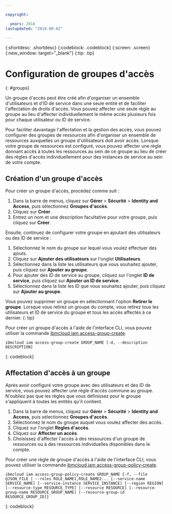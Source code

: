 ```yaml
---

copyright:

  years: 2018
lastupdated: "2018-08-02"

---
```


{:shortdesc: .shortdesc}
{:codeblock: .codeblock}
{:screen: .screen}
{:new_window: target="_blank"}
{:tip: .tip}


# Configuration de groupes d'accès
{: #groups}

Un groupe d'accès peut être créé afin d'organiser un ensemble d'utilisateurs et d'ID de service dans une seule entité et de faciliter l'affectation de droits d'accès. Vous pouvez affecter une seule règle au groupe au lieu d'affecter individuellement le même accès plusieurs fois pour chaque utilisateur ou ID de service.

Pour faciliter davantage l'affectation et la gestion des accès, vous pouvez configurer des groupes de ressources afin d'organiser un ensemble de ressources auxquelles un groupe d'utilisateurs doit avoir accès. Lorsque votre groupe de ressources est configuré, vous pouvez affecter une règle donnant accès à toutes les ressources au sein de ce groupe au lieu de créer des règles d'accès individuellement pour des instances de service au sein de votre compte.  

## Création d'un groupe d'accès

Pour créer un groupe d'accès, procédez comme suit :

1. Dans la barre de menus, cliquez sur **Gérer** &gt; **Sécurité** &gt; **Identity and Access**, puis sélectionnez **Groupes d'accès**.
2. Cliquez sur **Créer**.
3. Entrez un nom et une description facultative pour votre groupe, puis cliquez sur **Créer**.

Ensuite, continuez de configurer votre groupe en ajoutant des utilisateurs ou des ID de service :

1. Sélectionnez le nom du groupe sur lequel vous voulez effectuer des ajouts.
2. Cliquez sur **Ajouter des utilisateurs** sur l'onglet **Utilisateurs**. 
3. Sélectionnez dans la liste les utilisateurs que vous souhaitez ajouter, puis cliquez sur **Ajouter au groupe**.
4. Pour ajouter des ID de service au groupe, cliquez sur l'onglet **ID de service**, puis cliquez sur **Ajouter un ID de service**.
5. Sélectionnez dans la liste les ID que vous souhaitez ajouter, puis cliquez sur **Ajouter au groupe**.

Vous pouvez supprimer un groupe en sélectionnant l'option **Retirer le groupe**. Lorsque vous retirez un groupe du compte, vous retirez tous les utilisateurs et ID de service du groupe et tous les accès affectés à ce dernier.
{: tip}

Pour créer un groupe d'accès à l'aide de l'interface CLI, vous pouvez utiliser la commande [ibmcloud iam access-group-create](/docs/cli/reference/ibmcloud/cli_acct_org_role.html#ibmcloud_iam_access_group_create).
```
ibmcloud iam access-group-create GROUP_NAME [-d, --description DESCRIPTION]
```
{: codeblock}


## Affectation d'accès à un groupe

Après avoir configuré votre groupe avec des utilisateurs et des ID de service, vous pouvez affecter une règle d'accès commune au groupe. N'oubliez pas que les règles que vous définissez pour le groupe s'appliquent à toutes les entités qu'il contient.

1. Dans la barre de menus, cliquez sur **Gérer** &gt; **Sécurité** &gt; **Identity and Access**, puis sélectionnez **Groupes d'accès**.
2. Sélectionnez le nom du groupe auquel vous voulez affecter des accès. 
3. Cliquez sur l'onglet **Règles d'accès**.
4. Cliquez sur **Affecter un accès**. 
5. Choisissez d'affecter l'accès à des ressources d'un groupe de ressources ou à des ressources individuelles disponibles dans le compte.

Pour créer une règle de groupe d'accès à l'aide de l'interface CLI, vous pouvez utiliser la commande [ibmcloud iam access-group-policy-create](/docs/cli/reference/ibmcloud/cli_acct_org_role.html#ibmcloud_iam_access_group_policy_create).
```
ibmcloud iam access-group-policy-create GROUP_NAME {-f, --file @JSON_FILE | --roles ROLE_NAME1,ROLE_NAME2... [--service-name SERVICE_NAME] [--service-instance SERVICE_INSTANCE] [--region REGION] [--resource-type RESOURCE_TYPE] [--resource RESOURCE] [--resource-group-name RESOURCE_GROUP_NAME] [--resource-group-id RESOURCE_GROUP_ID]}
```
{: codeblock}
